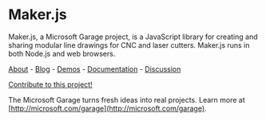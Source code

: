 # Maker.js

Maker.js, a Microsoft Garage project, is a JavaScript library for creating and sharing modular line drawings for CNC and laser cutters. Maker.js runs in both Node.js and web browsers.

[About](http://microsoft.github.io/maker.js/about/) - [Blog](http://microsoft.github.io/maker.js/) -  [Demos](http://microsoft.github.io/maker.js/demos/) - [Documentation](http://microsoft.github.io/maker.js/docs/) - [Discussion](https://gitter.im/Microsoft/maker.js?utm_source=badge&utm_medium=badge&utm_campaign=pr-badge&utm_content=badge)

[Contribute to this project!](CONTRIBUTING.md)

The Microsoft Garage turns fresh ideas into real projects. Learn more at [http://microsoft.com/garage](http://microsoft.com/garage).
